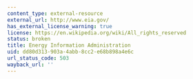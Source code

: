 ```yaml
---
content_type: external-resource
external_url: http://www.eia.gov/
has_external_license_warning: true
license: https://en.wikipedia.org/wiki/All_rights_reserved
status: broken
title: Energy Information Administration
uid: dd80d313-903a-4abb-8cc2-e68b898a4e6c
url_status_code: 503
wayback_url: ''
---
```

